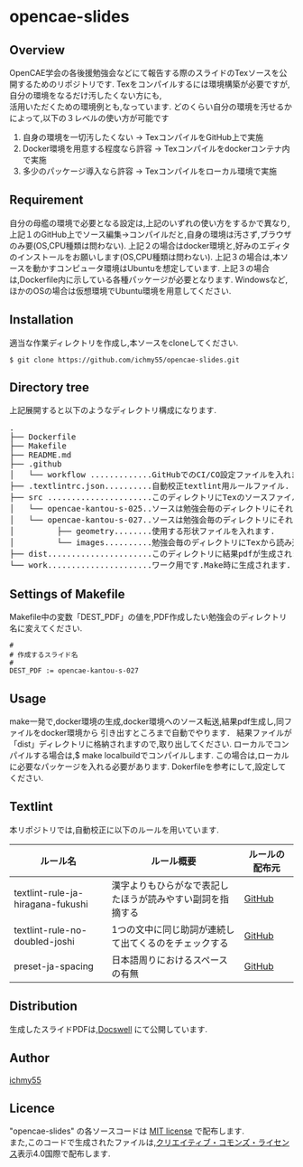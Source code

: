 # opencae-slides

## Overview
OpenCAE学会の各後援勉強会などにて報告する際のスライドのTexソースを公開するためのリポジトリです.
Texをコンパイルするには環境構築が必要ですが,自分の環境をなるだけ汚したくない方にも,  
活用いただくための環境例とも,なっています.
どのくらい自分の環境を汚せるかによって,以下の３レベルの使い方が可能です
1. 自身の環境を一切汚したくない → TexコンパイルをGitHub上で実施
2. Docker環境を用意する程度なら許容 → Texコンパイルをdockerコンテナ内で実施
3. 多少のパッケージ導入なら許容 → Texコンパイルをローカル環境で実施

## Requirement
自分の母艦の環境で必要となる設定は,上記のいずれの使い方をするかで異なり,
上記１のGitHub上でソース編集→コンパイルだと,自身の環境は汚さず,ブラウザのみ要(OS,CPU種類は問わない).
上記２の場合はdocker環境と,好みのエディタのインストールをお願いします(OS,CPU種類は問わない).
上記３の場合は,本ソースを動かすコンピュータ環境はUbuntuを想定しています.
上記３の場合は,Dockerfile内に示している各種パッケージが必要となります.
Windowsなど,ほかのOSの場合は仮想環境でUbuntu環境を用意してください.

## Installation
適当な作業ディレクトリを作成し,本ソースをcloneしてください.

```
$ git clone https://github.com/ichmy55/opencae-slides.git
```

## Directory tree
上記展開すると以下のようなディレクトリ構成になります.
<pre>
.
├── Dockerfile
├── Makefile
├── README.md
├── .github
│   └── workflow .............GitHubでのCI/CO設定ファイルを入れます.
├── .textlintrc.json..........自動校正textlint用ルールファイル.
├── src ......................このディレクトリにTexのソースファイルを配置します.
│   └── opencae-kantou-s-025..ソースは勉強会毎のディレクトリにそれぞれ入れます.
│   └── opencae-kantou-s-027..ソースは勉強会毎のディレクトリにそれぞれ入れます.
│         ├── geometry........使用する形状ファイルを入れます.
│         └── images..........勉強会毎のディレクトリにTexから読み込む画像ファイルを入れます.
├── dist......................このディレクトリに結果pdfが生成されます.Make時に生成されます.
└── work......................ワーク用です.Make時に生成されます.
</pre>

## Settings of  Makefile
Makefile中の変数「DEST_PDF」の値を,PDF作成したい勉強会のディレクトリ名に変えてください.
```
#
# 作成するスライド名
#
DEST_PDF := opencae-kantou-s-027
```

## Usage
make一発で,docker環境の生成,docker環境へのソース転送,結果pdf生成し,同ファイルをdocker環境から
引き出すところまで自動でやります．
結果ファイルが「dist」ディレクトリに格納されますので,取り出してください.
ローカルでコンパイルする場合は,$ make localbuildでコンパイルします.
この場合は,ローカルに必要なパッケージを入れる必要があります.
Dokerfileを参考にして,設定してください.

## Textlint
<!-- textlint-disable prh -->
本リポジトリでは,自動校正に以下のルールを用いています.
<!-- textlint-enable prh -->
| ルール名 | ルール概要 | ルールの配布元 |
| ---- | ---- | ---- |
| textlint-rule-ja-hiragana-fukushi | 漢字よりもひらがなで表記したほうが読みやすい副詞を指摘する| [GitHub](https://github.com/lostandfound/textlint-rule-ja-hiragana-fukushi)|
| textlint-rule-no-doubled-joshi | 1つの文中に同じ助詞が連続して出てくるのをチェックする| [GitHub](github.com/textlint-ja/textlint-rule-no-doubled-joshi)|
| preset-ja-spacing |日本語周りにおけるスペースの有無| [GitHub](github.com/textlint-ja/textlint-rule-preset-ja-spacing)|

## Distribution
生成したスライドPDFは,[Docswell](https://www.docswell.com/user/ichmy55) にて公開しています.

## Author

[ichmy55](https://github.com/ichmy55)

## Licence
"opencae-slides" の各ソースコードは [MIT license](https://ja.wikipedia.org/wiki/MIT_License) で配布します.  
また,このコードで生成されたファイルは,[クリエイティブ・コモンズ・ライセンス](https://ja.wikipedia.org/wiki/%E3%82%AF%E3%83%AA%E3%82%A8%E3%82%A4%E3%83%86%E3%82%A3%E3%83%96%E3%83%BB%E3%82%B3%E3%83%A2%E3%83%B3%E3%82%BA%E3%83%BB%E3%83%A9%E3%82%A4%E3%82%BB%E3%83%B3%E3%82%B9)表示4.0国際で配布します.
